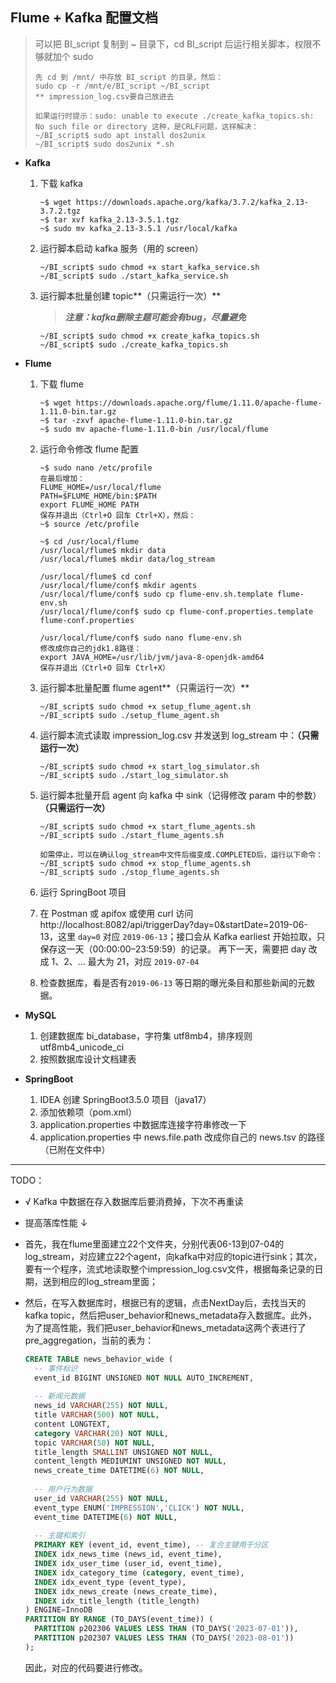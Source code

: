 ## Flume + Kafka 配置文档

> 可以把 BI_script 复制到 ~ 目录下，cd BI_script 后运行相关脚本，权限不够就加个 sudo
>
> ```shell
> 先 cd 到 /mnt/ 中存放 BI_script 的目录，然后：
> sudo cp -r /mnt/e/BI_script ~/BI_script
> ** impression_log.csv要自己放进去
> 
> 如果运行时提示：sudo: unable to execute ./create_kafka_topics.sh: No such file or directory 这种，是CRLF问题，这样解决：
> ~/BI_script$ sudo apt install dos2unix
> ~/BI_script$ sudo dos2unix *.sh
> ```

- **Kafka**

  1. 下载 kafka

     ```shell
     ~$ wget https://downloads.apache.org/kafka/3.7.2/kafka_2.13-3.7.2.tgz
     ~$ tar xvf kafka_2.13-3.5.1.tgz
     ~$ sudo mv kafka_2.13-3.5.1 /usr/local/kafka
     ```

  2. 运行脚本启动 kafka 服务（用的 screen）

     ```shell
     ~/BI_script$ sudo chmod +x start_kafka_service.sh
     ~/BI_script$ sudo ./start_kafka_service.sh
     ```

  5. 运行脚本批量创建 topic**（只需运行一次）**

     > ***注意：kafka删除主题可能会有bug，尽量避免***
     
     ```shell
     ~/BI_script$ sudo chmod +x create_kafka_topics.sh
     ~/BI_script$ sudo ./create_kafka_topics.sh
     ```

- **Flume**

  1. 下载 flume

     ```shell
     ~$ wget https://downloads.apache.org/flume/1.11.0/apache-flume-1.11.0-bin.tar.gz
     ~$ tar -zxvf apache-flume-1.11.0-bin.tar.gz
     ~$ sudo mv apache-flume-1.11.0-bin /usr/local/flume
     ```

  2. 运行命令修改 flume 配置

     ```shell
     ~$ sudo nano /etc/profile
     在最后增加：
     FLUME_HOME=/usr/local/flume
     PATH=$FLUME_HOME/bin:$PATH
     export FLUME_HOME PATH
     保存并退出（Ctrl+O 回车 Ctrl+X），然后：
     ~$ source /etc/profile
     
     ~$ cd /usr/local/flume
     /usr/local/flume$ mkdir data
     /usr/local/flume$ mkdir data/log_stream
     
     /usr/local/flume$ cd conf
     /usr/local/flume/conf$ mkdir agents
     /usr/local/flume/conf$ sudo cp flume-env.sh.template flume-env.sh
     /usr/local/flume/conf$ sudo cp flume-conf.properties.template flume-conf.properties
     
     /usr/local/flume/conf$ sudo nano flume-env.sh 
     修改成你自己的jdk1.8路径：
     export JAVA_HOME=/usr/lib/jvm/java-8-openjdk-amd64
     保存并退出（Ctrl+O 回车 Ctrl+X）
     ```

  3. 运行脚本批量配置 flume agent**（只需运行一次）**

     ```shell
     ~/BI_script$ sudo chmod +x setup_flume_agent.sh
     ~/BI_script$ sudo ./setup_flume_agent.sh
     ```

  4. 运行脚本流式读取 impression_log.csv 并发送到 log_stream 中：**（只需运行一次）**
     
     ```shell
     ~/BI_script$ sudo chmod +x start_log_simulator.sh
     ~/BI_script$ sudo ./start_log_simulator.sh
     ```
     
  5. 运行脚本批量开启 agent 向 kafka 中 sink（记得修改 param 中的参数）**（只需运行一次）**
  
     ```shell
     ~/BI_script$ sudo chmod +x start_flume_agents.sh
     ~/BI_script$ sudo ./start_flume_agents.sh
     
     如需停止，可以在确认log_stream中文件后缀变成.COMPLETED后，运行以下命令：
     ~/BI_script$ sudo chmod +x stop_flume_agents.sh
     ~/BI_script$ sudo ./stop_flume_agents.sh
     ```
  
  9. 运行 SpringBoot 项目
  
  10. 在 Postman 或 apifox 或使用 curl 访问 http://localhost:8082/api/triggerDay?day=0&startDate=2019-06-13，这里 `day=0` 对应 `2019-06-13`；接口会从 Kafka earliest 开始拉取，只保存这一天（00:00:00–23:59:59）的记录。
      再下一天，需要把 day 改成 1、2、... 最大为 21，对应 `2019-07-04`

  11. 检查数据库，看是否有`2019-06-13` 等日期的曝光条目和那些新闻的元数据。
  
- **MySQL**
  1. 创建数据库 bi_database，字符集 utf8mb4，排序规则 utf8mb4_unicode_ci
  2. 按照数据库设计文档建表
- **SpringBoot**
  1. IDEA 创建 SpringBoot3.5.0 项目（java17）
  2. 添加依赖项（pom.xml）
  3. application.properties 中数据库连接字符串修改一下
  4. application.properties 中 news.file.path 改成你自己的 news.tsv 的路径（已附在文件中）

---

TODO：

- √ Kafka 中数据在存入数据库后要消费掉，下次不再重读

- 提高落库性能 ↓ 

- 首先，我在flume里面建立22个文件夹，分别代表06-13到07-04的log_stream，对应建立22个agent，向kafka中对应的topic进行sink；其次，要有一个程序，流式地读取整个impression_log.csv文件，根据每条记录的日期，送到相应的log_stream里面；

- 然后，在写入数据库时，根据已有的逻辑，点击NextDay后，去找当天的kafka topic，然后把user_behavior和news_metadata存入数据库。此外，为了提高性能，我们把user_behavior和news_metadata这两个表进行了pre_aggregation，当前的表为：

  ```sql
  CREATE TABLE news_behavior_wide (
    -- 事件标识
    event_id BIGINT UNSIGNED NOT NULL AUTO_INCREMENT,
    
    -- 新闻元数据
    news_id VARCHAR(255) NOT NULL,
    title VARCHAR(500) NOT NULL,
    content LONGTEXT,
    category VARCHAR(20) NOT NULL,
    topic VARCHAR(50) NOT NULL,
    title_length SMALLINT UNSIGNED NOT NULL,
    content_length MEDIUMINT UNSIGNED NOT NULL,
    news_create_time DATETIME(6) NOT NULL,
    
    -- 用户行为数据
    user_id VARCHAR(255) NOT NULL,
    event_type ENUM('IMPRESSION','CLICK') NOT NULL,
    event_time DATETIME(6) NOT NULL,
    
    -- 主键和索引
    PRIMARY KEY (event_id, event_time), -- 复合主键用于分区
    INDEX idx_news_time (news_id, event_time),
    INDEX idx_user_time (user_id, event_time),
    INDEX idx_category_time (category, event_time),
    INDEX idx_event_type (event_type),
    INDEX idx_news_create (news_create_time),
    INDEX idx_title_length (title_length)
  ) ENGINE=InnoDB
  PARTITION BY RANGE (TO_DAYS(event_time)) (
    PARTITION p202306 VALUES LESS THAN (TO_DAYS('2023-07-01')),
    PARTITION p202307 VALUES LESS THAN (TO_DAYS('2023-08-01'))
  );
  ```

  因此，对应的代码要进行修改。

